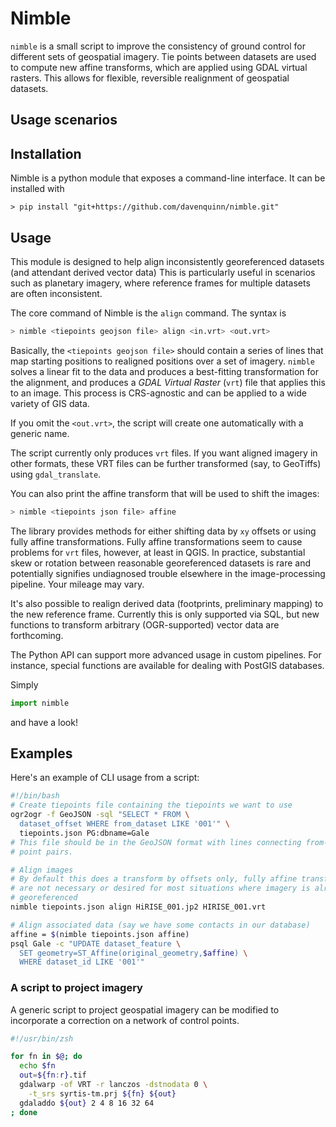 # Nimble

`nimble` is a small script to improve the consistency
of ground control for different sets of geospatial imagery.
Tie points between datasets are used to compute new affine
transforms, which are applied using GDAL virtual rasters.
This allows for flexible, reversible realignment of geospatial datasets.

## Usage scenarios



## Installation

Nimble is a python module that exposes a command-line interface. It can
be installed with
```
> pip install "git+https://github.com/davenquinn/nimble.git"
```

## Usage

This module is designed to help align inconsistently georeferenced datasets
(and attendant derived vector data)
This is particularly useful in scenarios such as planetary imagery, where
reference frames for multiple datasets are often inconsistent.

The core command of Nimble is the `align` command. The syntax is
```sh
> nimble <tiepoints geojson file> align <in.vrt> <out.vrt>
```

Basically, the `<tiepoints geojson file>` should contain a series of lines that map
starting positions to realigned positions over a set of imagery.
`nimble` solves a linear fit to the data and produces a best-fitting transformation
for the alignment, and produces a *GDAL Virtual Raster* (`vrt`) file that applies this
to an image.
This process is CRS-agnostic and can be applied to a wide variety of GIS data.

If you omit the `<out.vrt>`, the script will create one automatically with
a generic name.

The script currently only produces `vrt` files. If you want aligned imagery
in other formats, these VRT files can be further transformed (say, to GeoTiffs)
using `gdal_translate`.

You can also print the affine transform that will be used to
shift the images:
```sh
> nimble <tiepoints json file> affine
```

The library provides methods for either shifting data by `xy`
offsets or using fully affine transformations. Fully affine
transformations seem to cause problems for `vrt` files,
however, at least in QGIS. In practice, substantial skew or
rotation between reasonable georeferenced datasets is rare and
potentially signifies undiagnosed trouble elsewhere
in the image-processing pipeline.
Your mileage may vary.

It's also possible to realign derived data (footprints,
preliminary mapping) to the new reference frame. Currently
this is only supported via SQL, but new functions to transform
arbitrary (OGR-supported) vector data are forthcoming.

The Python API can support more advanced usage in custom pipelines.
For instance, special functions are available for dealing
with PostGIS databases.

Simply
```python
import nimble
```
and have a look!

## Examples

Here's an example of CLI usage from a script:

```sh
#!/bin/bash
# Create tiepoints file containing the tiepoints we want to use
ogr2ogr -f GeoJSON -sql "SELECT * FROM \
  dataset_offset WHERE from_dataset LIKE '001'" \
  tiepoints.json PG:dbname=Gale
# This file should be in the GeoJSON format with lines connecting from-to
# point pairs.

# Align images
# By default this does a transform by offsets only, fully affine transforms
# are not necessary or desired for most situations where imagery is already
# georeferenced
nimble tiepoints.json align HiRISE_001.jp2 HIRISE_001.vrt

# Align associated data (say we have some contacts in our database)
affine = $(nimble tiepoints.json affine)
psql Gale -c "UPDATE dataset_feature \
  SET geometry=ST_Affine(original_geometry,$affine) \
  WHERE dataset_id LIKE '001'"
```

### A script to project imagery

A generic script to project geospatial imagery
can be modified to incorporate a correction
on a network of control points.

```zsh
#!/usr/bin/zsh

for fn in $@; do
  echo $fn
  out=${fn:r}.tif
  gdalwarp -of VRT -r lanczos -dstnodata 0 \
    -t_srs syrtis-tm.prj ${fn} ${out}
  gdaladdo ${out} 2 4 8 16 32 64
; done
```


